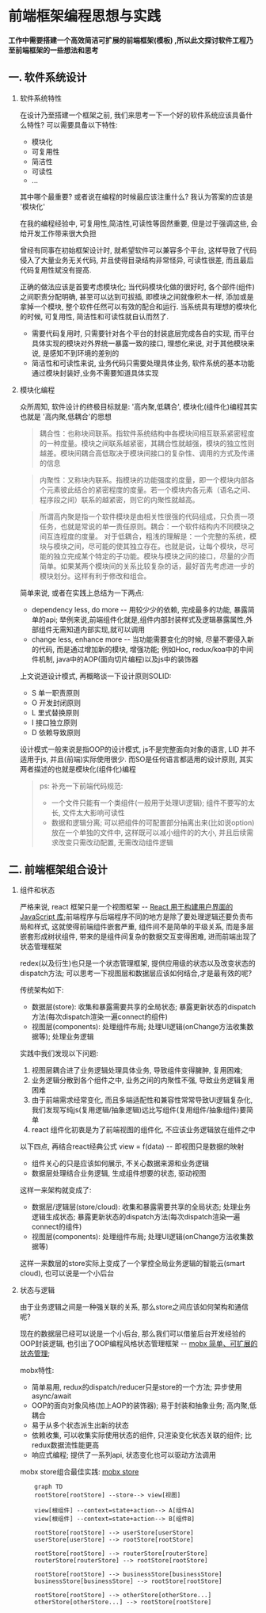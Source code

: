 # 前端框架编程思想与实践  

#### 工作中需要搭建一个高效简洁可扩展的前端框架(模板) ,所以此文探讨软件工程乃至前端框架的一些想法和思考

## 一. 软件系统设计

1. 软件系统特性

    在设计乃至搭建一个框架之前, 我们来思考一下一个好的软件系统应该具备什么特性? 可以需要具备以下特性:

    * 模块化
    * 可复用性
    * 简洁性
    * 可读性
    * ...

    其中哪个最重要? 或者说在编程的时候最应该注重什么? 我认为答案的应该是 '模块化'

    在我的编程经验中, 可复用性,简洁性,可读性等固然重要, 但是过于强调这些, 会给开发工作带来很大负担
    
    曾经有同事在初始框架设计时, 就希望软件可以兼容多个平台, 这样导致了代码侵入了大量业务无关代码, 并且使得目录结构非常怪异, 可读性很差, 而且最后代码复用性斌没有提高.

    正确的做法应该是首要考虑模块化; 当代码模块化做的很好时, 各个部件(组件)之间职责分配明确, 甚至可以达到可拔插, 即模块之间就像积木一样, 添加或是拿掉一个模块, 整个软件任然可以有效的配合和运行. 当系统具有理想的模块化的时候, 可复用性, 简洁性和可读性就自认而然了. 
    
    * 需要代码复用时, 只需要针对各个平台的封装底层完成各自的实现, 而平台具体实现的模块对外界统一暴露一致的接口, 理想化来说, 对于其他模块来说, 是感知不到环境的差别的
    *  简洁性和可读性来说, 业务代码只需要处理具体业务, 软件系统的基本功能通过模块封装好,业务不需要知道具体实现


2. 模块化编程

    众所周知, 软件设计的终极目标就是: '高内聚,低耦合', 模块化(组件化)编程其实也就是 '高内聚,低耦合'的思想

    > 耦合性：也称块间联系。指软件系统结构中各模块间相互联系紧密程度的一种度量。模块之间联系越紧密，其耦合性就越强，模块的独立性则越差。模块间耦合高低取决于模块间接口的复杂性、调用的方式及传递的信息
    
    >内聚性：又称块内联系。指模块的功能强度的度量，即一个模块内部各个元素彼此结合的紧密程度的度量。若一个模块内各元素（语名之间、程序段之间）联系的越紧密，则它的内聚性就越高。

    >所谓高内聚是指一个软件模块是由相关性很强的代码组成，只负责一项任务，也就是常说的单一责任原则。耦合：一个软件结构内不同模块之间互连程度的度量。
    >对于低耦合，粗浅的理解是：一个完整的系统，模块与模块之间，尽可能的使其独立存在。也就是说，让每个模块，尽可能的独立完成某个特定的子功能。模块与模块之间的接口，尽量的少而简单。如果某两个模块间的关系比较复杂的话，最好首先考虑进一步的模块划分。这样有利于修改和组合。

    简单来说, 或者在实践上总结为一下两点:

    * dependency less, do more -- 用较少少的依赖, 完成最多的功能, 暴露简单的api; 举例来说,前端组件化就是,组件内部封装样式及逻辑暴露属性,外部组件无需知道内部实现,就可以调用
    * change less, enhance more -- 当功能需要变化的时候, 尽量不要侵入新的代码, 而是通过增加新的模块, 增强功能; 例如Hoc, redux/koa中的中间件机制, java中的AOP(面向切片编程)以及js中的装饰器

    上文说道设计模式, 再概略谈一下设计原则SOLID:
    
    * S 单一职责原则
    * O 开发封闭原则
    * L 里式替换原则
    * I 接口独立原则
    * D 依赖导致原则

    设计模式一般来说是指OOP的设计模式, js不是完整面向对象的语言, LID 并不适用于js, 并且(前端)实际使用很少. 而SO是任何语言都适用的设计原则, 其实两者描述的也就是模块化(组件化)编程

    > ps: 补充一下前端代码规范:
    > *  一个文件只能有一个类组件(一般用于处理UI逻辑); 组件不要写的太长, 文件太大影响可读性
    > * 数据和逻辑分离; 可以把组件的可配置部分抽离出来(比如说option)放在一个单独的文件中, 这样既可以减小组件的的大小, 并且后续需求改变只需改动配置, 无需改动组件逻辑

## 二. 前端框架组合设计

1. 组件和状态

    严格来说, react 框架只是一个视图框架 -- [React 用于构建用户界面的 JavaScript 库](https://react.docschina.org/);前端程序与后端程序不同的地方是除了要处理逻辑还要负责布局和样式, 这就使得前端组件嵌套严重, 组件间不是简单的平级关系, 而是多层嵌套形成树状组件, 带来的是组件间复杂的数据交互变得困难, 进而前端出现了状态管理框架
    
     redex(以及衍生)也只是一个状态管理框架, 提供应用级的状态以及改变状态的dispatch方法; 可以思考一下视图层和数据层应该如何结合,才是最有效的呢?

     传统架构如下:

     * 数据层(store): 收集和暴露需要共享的全局状态; 暴露更新状态的dispatch方法(每次dispatch渲染一遍connect的组件)
     * 视图层(components): 处理组件布局; 处理UI逻辑(onChange方法收集数据等); 处理业务逻辑

    实践中我们发现以下问题:
    1. 视图层耦合进了业务逻辑处理具体业务, 导致组件变得臃肿, 复用困难;
    2. 业务逻辑分散到各个组件之中, 业务之间的内聚性不强, 导致业务逻辑复用困难
    3. 由于前端需求经常变化, 而且多端适配性和兼容性常常导致UI逻辑复杂化, 我们发现写纯js(复用逻辑/抽象逻辑)远比写组件(复用组件/抽象组件)要简单
    4. react 组件化初衷是为了前端视图的组件化, 不应该业务逻辑放在组件之中

    以下四点, 再结合react经典公式 view = f(data) -- 即视图只是数据的映射 
    * 组件关心的只是应该如何展示, 不关心数据来源和业务逻辑 
    * 数据层处理结合业务逻辑, 生成组件想要的状态, 驱动视图

    这样一来架构就变成了:

     * 数据层/逻辑层(store/cloud): 收集和暴露需要共享的全局状态; 处理业务逻辑生成状态; 暴露更新状态的dispatch方法(每次dispatch渲染一遍connect的组件)
     * 视图层(components): 处理组件布局; 处理UI逻辑(onChange方法收集数据等)

    这样一来数层的store实际上变成了一个掌控全局业务逻辑的智能云(smart cloud), 也可以说是一个小后台

2. 状态与逻辑

    由于业务逻辑之间是一种强关联的关系, 那么store之间应该如何架构和通信呢?

    现在的数据层已经可以说是一个小后台, 那么我们可以借鉴后台开发经验的OOP封装逻辑, 也引出了OOP编程风格状态管理框架 -- [mobx 简单、可扩展的状态管理](https://cn.mobx.js.org/); 
    
    mobx特性:

    * 简单易用, redux的dispatch/reducer只是store的一个方法; 异步使用async/await
    * OOP的面向对象风格(加上AOP的装饰器); 易于封装和抽象业务; 高内聚,低耦合
    * 易于从多个状态派生出新的状态 
    * 依赖收集, 可以收集实际使用状态的组件, 只渲染变化状态关联的组件; 比redux数据流性能更高
    * 响应式编程; 提供了一系列api, 状态变化也可以驱动方法调用

    mobx store组合最佳实践: [mobx store](https://cn.mobx.js.org/best/store.html)

    ```mermaid
        graph TD
        rootStore[rootStore] --store--> view[视图] 

        view[根组件] --context=state+action--> A[组件A] 
        view[根组件] --context=state+action--> B[组件B] 

        rootStore[rootStore] --> userStore[userStore] 
        userStore[userStore] --> rootStore[rootStore] 

        rootStore[rootStore] --> routerStore[routerStore] 
        routerStore[routerStore] --> rootStore[rootStore] 

        rootStore[rootStore] --> businessStore[businessStore] 
        businessStore[businessStore] --> rootStore[rootStore] 
        
        rootStore[rootStore] --> otherStore[otherStore...] 
        otherStore[otherStore...] --> rootStore[rootStore] 
       
    ```











